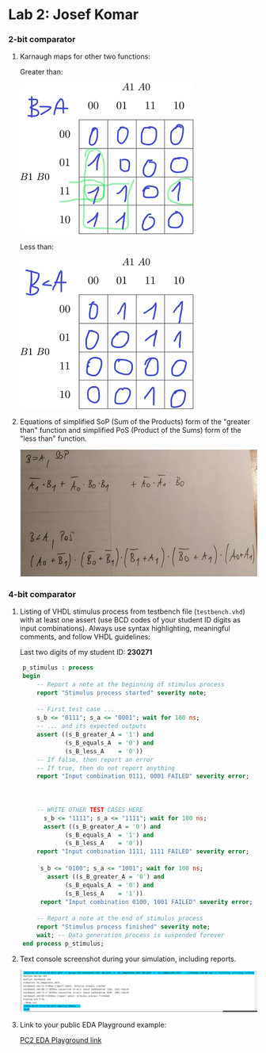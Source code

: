 # Lab 2: Josef Komar

### 2-bit comparator

1. Karnaugh maps for other two functions:

   Greater than:

   ![K-maps](images/kmap_BgreaterA.png)

   Less than:

   ![K-maps](images/kmap_BlessA.png)

2. Equations of simplified SoP (Sum of the Products) form of the "greater than" function and simplified PoS (Product of the Sums) form of the "less than" function.

   ![Logic functions](images/comparator.png)

### 4-bit comparator

1. Listing of VHDL stimulus process from testbench file (`testbench.vhd`) with at least one assert (use BCD codes of your student ID digits as input combinations). Always use syntax highlighting, meaningful comments, and follow VHDL guidelines:

   Last two digits of my student ID: **230271**

```vhdl
    p_stimulus : process
    begin
        -- Report a note at the beginning of stimulus process
        report "Stimulus process started" severity note;

        -- First test case ...
        s_b <= "0111"; s_a <= "0001"; wait for 100 ns;
        -- ... and its expected outputs
        assert ((s_B_greater_A = '1') and
                (s_B_equals_A  = '0') and
                (s_B_less_A    = '0'))
        -- If false, then report an error
        -- If true, then do not report anything
        report "Input combination 0111, 0001 FAILED" severity error;



        -- WRITE OTHER TEST CASES HERE
		  s_b <= "1111"; s_a <= "1111"; wait for 100 ns;
		  assert ((s_B_greater_A = '0') and
                (s_B_equals_A  = '1') and
                (s_B_less_A    = '0'))
        report "Input combination 1111, 1111 FAILED" severity error;  
         
         s_b <= "0100"; s_a <= "1001"; wait for 100 ns;
		   assert ((s_B_greater_A = '0') and
                (s_B_equals_A  = '0') and
                (s_B_less_A    = '1'))
         report "Input combination 0100, 1001 FAILED" severity error;

        -- Report a note at the end of stimulus process
        report "Stimulus process finished" severity note;
        wait; -- Data generation process is suspended forever
    end process p_stimulus;
```

2. Text console screenshot during your simulation, including reports.

   ![console](images/textconsole.png)

3. Link to your public EDA Playground example:

   [PC2 EDA Playground link](https://www.edaplayground.com/x/D92c)